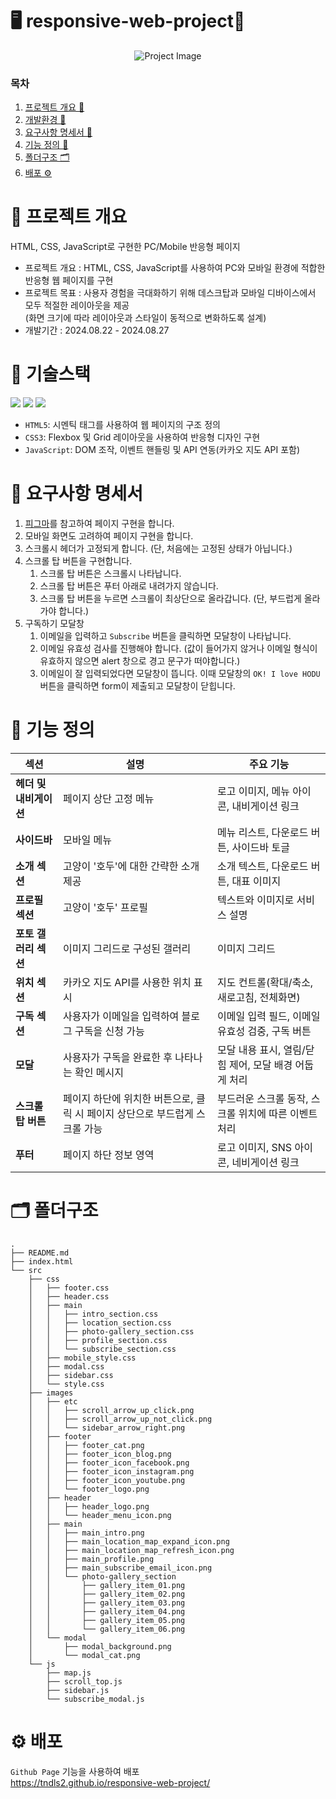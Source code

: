 # 🖥 responsive-web-project📱
<p align="center">
  <img src="https://github.com/user-attachments/assets/df75a3e3-3fdc-4d7d-a177-4393f3cc7e91" alt="Project Image">
</p>

### 목차
1. [프로젝트 개요 📖](#-프로젝트-개요)
2. [개발환경 🚀 ](#-기술스택)
3. [요구사항 명세서 📄](#-요구사항-명세서)
4. [기능 정의 🔎](#-기능-정의)
5. [폴더구조 🗂](#-폴더구조)
6. [배포 ⚙️](#%EF%B8%8F-배포)


# 📖 프로젝트 개요
HTML, CSS, JavaScript로 구현한 PC/Mobile 반응형 페이지
- 프로젝트 개요 : HTML, CSS, JavaScript를 사용하여 PC와 모바일 환경에 적합한 반응형 웹 페이지를 구현
- 프로젝트 목표 : 사용자 경험을 극대화하기 위해 데스크탑과 모바일 디바이스에서 모두 적절한 레이아웃을 제공   
     (화면 크기에 따라 레이아웃과 스타일이 동적으로 변화하도록 설계)
- 개발기간 : 2024.08.22 - 2024.08.27

# 🚀 기술스택
<img src="https://img.shields.io/badge/html5-E34F26?style=for-the-badge&logo=html5&logoColor=white"> <img src="https://img.shields.io/badge/css-1572B6?style=for-the-badge&logo=css3&logoColor=white"> <img src="https://img.shields.io/badge/javascript-F7DF1E?style=for-the-badge&logo=javascript&logoColor=black"> 


- `HTML5`: 시멘틱 태그를 사용하여 웹 페이지의 구조 정의
- `CSS3`: Flexbox 및 Grid 레이아웃을 사용하여 반응형 디자인 구현
- `JavaScript`: DOM 조작, 이벤트 핸들링 및 API 연동(카카오 지도 API 포함)

# 📄 요구사항 명세서
1. [피그마](https://www.figma.com/design/s9RCnA6dSi3QHHeMDFHKE6/EST-오르미(BE)_HTML%2FCSS%2FJS?node-id=104924-12&t=DkHqKMa1PBxYw4n3-0)를 참고하여 페이지 구현을 합니다.
2. 모바일 화면도 고려하여 페이지 구현을 합니다.
3. 스크롤시 헤더가 고정되게 합니다. (단, 처음에는 고정된 상태가 아닙니다.)
4. 스크롤 탑 버튼을 구현합니다. 
    1. 스크롤 탑 버튼은 스크롤시 나타납니다.
    2. 스크롤 탑 버튼은 푸터 아래로 내려가지 않습니다.
    3. 스크롤 탑 버튼을 누르면 스크롤이 최상단으로 올라갑니다. (단, 부드럽게 올라가야 합니다.)
5. 구독하기 모달창
    1. 이메일을 입력하고 `Subscribe` 버튼을 클릭하면 모달창이 나타납니다.
    2. 이메일 유효성 검사를 진행해야 합니다. (값이 들어가지 않거나 이메일 형식이 유효하지 않으면 alert 창으로 경고 문구가 떠야합니다.)
    3. 이메일이 잘 입력되었다면 모달창이 뜹니다. 이때 모달창의 `OK! I love HODU` 버튼을 클릭하면 form이 제출되고 모달창이 닫힙니다.

# 🔎 기능 정의
| **섹션** | **설명** | **주요 기능** |
|----------|----------|---------------|
| **헤더 및 내비게이션** | 페이지 상단 고정 메뉴 | 로고 이미지, 메뉴 아이콘, 내비게이션 링크 |
| **사이드바** | 모바일 메뉴 | 메뉴 리스트, 다운로드 버튼, 사이드바 토글 |
| **소개 섹션** | 고양이 '호두'에 대한 간략한 소개 제공 | 소개 텍스트, 다운로드 버튼, 대표 이미지 |
| **프로필 섹션** | 고양이 '호두' 프로필 | 텍스트와 이미지로 서비스 설명 |
| **포토 갤러리 섹션** | 이미지 그리드로 구성된 갤러리 | 이미지 그리드 |
| **위치 섹션** | 카카오 지도 API를 사용한 위치 표시 | 지도 컨트롤(확대/축소, 새로고침, 전체화면) |
| **구독 섹션** | 사용자가 이메일을 입력하여 블로그 구독을 신청 가능 | 이메일 입력 필드, 이메일 유효성 검중, 구독 버튼 |
| **모달** | 사용자가 구독을 완료한 후 나타나는 확인 메시지 | 모달 내용 표시, 열림/닫힘 제어, 모달 배경 어둡게 처리 |
| **스크롤 탑 버튼** | 페이지 하단에 위치한 버튼으로, 클릭 시 페이지 상단으로 부드럽게 스크롤 가능 | 부드러운 스크롤 동작, 스크롤 위치에 따른 이벤트 처리 |
| **푸터** | 페이지 하단 정보 영역 | 로고 이미지, SNS 아이콘, 네비게이션 링크 |

# 🗂 폴더구조
```
.
├── README.md
├── index.html
└── src
    ├── css
    │   ├── footer.css
    │   ├── header.css
    │   ├── main
    │   │   ├── intro_section.css
    │   │   ├── location_section.css
    │   │   ├── photo-gallery_section.css
    │   │   ├── profile_section.css
    │   │   └── subscribe_section.css
    │   ├── mobile_style.css
    │   ├── modal.css
    │   ├── sidebar.css
    │   └── style.css
    ├── images
    │   ├── etc
    │   │   ├── scroll_arrow_up_click.png
    │   │   ├── scroll_arrow_up_not_click.png
    │   │   └── sidebar_arrow_right.png
    │   ├── footer
    │   │   ├── footer_cat.png
    │   │   ├── footer_icon_blog.png
    │   │   ├── footer_icon_facebook.png
    │   │   ├── footer_icon_instagram.png
    │   │   ├── footer_icon_youtube.png
    │   │   └── footer_logo.png
    │   ├── header
    │   │   ├── header_logo.png
    │   │   └── header_menu_icon.png
    │   ├── main
    │   │   ├── main_intro.png
    │   │   ├── main_location_map_expand_icon.png
    │   │   ├── main_location_map_refresh_icon.png
    │   │   ├── main_profile.png
    │   │   ├── main_subscribe_email_icon.png
    │   │   └── photo-gallery_section
    │   │       ├── gallery_item_01.png
    │   │       ├── gallery_item_02.png
    │   │       ├── gallery_item_03.png
    │   │       ├── gallery_item_04.png
    │   │       ├── gallery_item_05.png
    │   │       └── gallery_item_06.png
    │   └── modal
    │       ├── modal_background.png
    │       └── modal_cat.png
    └── js
        ├── map.js
        ├── scroll_top.js
        ├── sidebar.js
        └── subscribe_modal.js
```

# ⚙️ 배포
`Github Page` 기능을 사용하여 배포  
https://tndls2.github.io/responsive-web-project/
